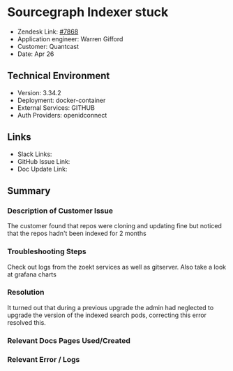
# Sourcegraph Indexer stuck <!-- Ticket Title  Hint: include keywords to make it searchable -->

- Zendesk Link: [#7868](https://sourcegraph.zendesk.com/agent/tickets/7868)
- Application engineer: Warren Gifford
- Customer: Quantcast <!-- Redact if this contains personally identifying information -->
- Date: Apr 26

<!-- Data populated from integration, speak to Ben Gordon or Michael Bali if not working -->
<!-- During Internal team trial, fill missing data manually (we are waiting for all data to sync) -->

## Technical Environment
- Version: 3.34.2​
- Deployment: docker-container
- External Services: GITHUB
- Auth Providers: openidconnect


## Links
<!-- Data for application engineer manual entry -->
- Slack Links:
- GitHub Issue Link:
- Doc Update Link:

## Summary
### Description of Customer Issue

The customer found that repos were cloning and updating fine but noticed that the repos hadn't been indexed for 2 months

### Troubleshooting Steps

Check out logs from the zoekt services as well as gitserver. Also take a look at grafana charts

### Resolution

It turned out that during a previous upgrade the admin had neglected to upgrade the version of the indexed search pods, correcting this error resolved this.

### Relevant Docs Pages Used/Created

### Relevant Error / Logs
<!-- Please redact keys, tokens, and personal identifying information -->


<!-- Once complete, upload a copy to https://github.com/sourcegraph/support-tools-internal/tree/main/resolved-tickets as a .md file -->
<!-- Name the file 7868.md -->
